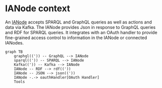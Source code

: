 # IANode context
An [IANode](IANode.md) accepts SPARQL and GraphQL queries as well as actions and data via Kafka. The IANode provides Json in response to GraphQL queries and RDF for SPARQL queries. It integrates with an OAuth handler to provide fine-grained access control to information in the IANode or connected IANodes.

```mermaid
graph TB
    graphql((')) -- GraphQL --> IANode
    sparql((')) -- SPARQL --> IANode
    Kafka((')) -- Kafka --> IANode
    IANode -- RDF --> rdf(('))
    IANode -- JSON --> json(('))
    IANode -.-> oauthHandler[OAuth Handler]
    Tools
```